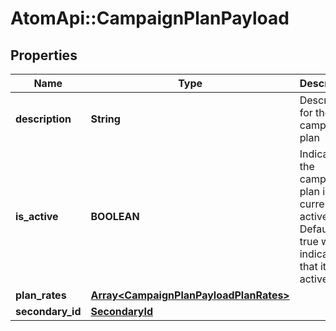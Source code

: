 # AtomApi::CampaignPlanPayload

## Properties
Name | Type | Description | Notes
------------ | ------------- | ------------- | -------------
**description** | **String** | Description for the campaign plan | 
**is_active** | **BOOLEAN** | Indicates if the campaign plan is currently active. Defaults to true which indicates that it is active | [optional] [default to true]
**plan_rates** | [**Array&lt;CampaignPlanPayloadPlanRates&gt;**](CampaignPlanPayloadPlanRates.md) |  | [optional] 
**secondary_id** | [**SecondaryId**](SecondaryId.md) |  | [optional] 


